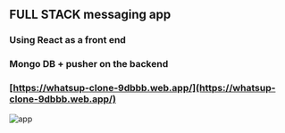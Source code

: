 ## FULL STACK messaging app

### Using React as a front end
### Mongo DB + pusher on the backend

### [https://whatsup-clone-9dbbb.web.app/](https://whatsup-clone-9dbbb.web.app/)

![app](https://firebasestorage.googleapis.com/v0/b/whatsup-clone-9dbbb.appspot.com/o/Screenshot%20from%202021-05-09%2008-19-34.png?alt=media&token=eb3e2aa7-60a2-4ac7-b8c8-72ab00847da8)
